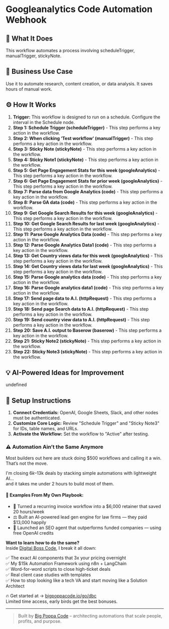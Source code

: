 # Googleanalytics Code Automation Webhook

## 🚀 What It Does
This workflow automates a process involving scheduleTrigger, manualTrigger, stickyNote.

## 💼 Business Use Case
Use it to automate research, content creation, or data analysis. It saves hours of manual work.

## ⚙️ How It Works
1.  **Trigger:** This workflow is designed to run on a schedule. Configure the interval in the Schedule node.
2. **Step 1: Schedule Trigger (scheduleTrigger)** - This step performs a key action in the workflow.
3. **Step 2: When clicking ‘Test workflow’ (manualTrigger)** - This step performs a key action in the workflow.
4. **Step 3: Sticky Note (stickyNote)** - This step performs a key action in the workflow.
5. **Step 4: Sticky Note1 (stickyNote)** - This step performs a key action in the workflow.
6. **Step 5: Get Page Engagement Stats for this week (googleAnalytics)** - This step performs a key action in the workflow.
7. **Step 6: Get Page Engagement Stats for prior week (googleAnalytics)** - This step performs a key action in the workflow.
8. **Step 7: Parse data from Google Analytics (code)** - This step performs a key action in the workflow.
9. **Step 8: Parse GA data (code)** - This step performs a key action in the workflow.
10. **Step 9: Get Google Search Results for this week (googleAnalytics)** - This step performs a key action in the workflow.
11. **Step 10: Get Google Search Results for last week (googleAnalytics)** - This step performs a key action in the workflow.
12. **Step 11: Parse Google Analytics Data (code)** - This step performs a key action in the workflow.
13. **Step 12: Parse Google Analytics Data1 (code)** - This step performs a key action in the workflow.
14. **Step 13: Get Country views data for this week (googleAnalytics)** - This step performs a key action in the workflow.
15. **Step 14: Get Country views data for last week (googleAnalytics)** - This step performs a key action in the workflow.
16. **Step 15: Parse Google analytics data (code)** - This step performs a key action in the workflow.
17. **Step 16: Parse Google analytics data1 (code)** - This step performs a key action in the workflow.
18. **Step 17: Send page data to A.I. (httpRequest)** - This step performs a key action in the workflow.
19. **Step 18: Send page Search data to A.I. (httpRequest)** - This step performs a key action in the workflow.
20. **Step 19: Send country view data to A.I. (httpRequest)** - This step performs a key action in the workflow.
21. **Step 20: Save A.I. output to Baserow (baserow)** - This step performs a key action in the workflow.
22. **Step 21: Sticky Note2 (stickyNote)** - This step performs a key action in the workflow.
23. **Step 22: Sticky Note3 (stickyNote)** - This step performs a key action in the workflow.

## 💡 AI-Powered Ideas for Improvement
undefined

## 🔧 Setup Instructions
1. **Connect Credentials:** OpenAI, Google Sheets, Slack, and other nodes must be authenticated.
2. **Customize Core Logic:** Review "Schedule Trigger" and "Sticky Note3" for IDs, table names, and URLs.
3. **Activate the Workflow:** Set the workflow to "Active" after testing.

### ⚠️ Automation Ain’t the Same Anymore

Most builders out here are stuck doing $500 workflows and calling it a win.  
That’s not the move.  

I'm closing $6k–$13k deals by stacking simple automations with lightweight AI...  
and it takes me under 2 hours to build most of them.

#### 🧠 Examples From My Own Playbook:
- 🔁 Turned a recurring invoice workflow into a $6,000 retainer that saved 20 hours/week  
- ⚖️ Built an AI-powered lead gen engine for law firms — they paid $13,000 happily  
- 🚀 Launched an SEO agent that outperforms funded companies — using free OpenAI credits  

**Want to learn how to do the same?**  
Inside [Digital Boss Code](https://bigpoppacode.io/go/dbc), I break it all down:

✅ The exact AI components that 3x your pricing overnight  
✅ My $15k Automation Framework using n8n + LangChain  
✅ Word-for-word scripts to close high-ticket deals  
✅ Real client case studies with templates  
✅ How to stop looking like a tech VA and start moving like a Solution Architect  

🔥 Get started at → [bigpoppacode.io/go/dbc](https://bigpoppacode.io/go/dbc)  
Limited time access, early birds get the best bonuses.

---
> Built by [Big Poppa Code](https://bigpoppacode.io) – architecting automations that scale people, profits, and purpose.
